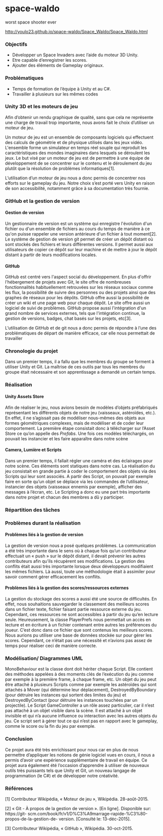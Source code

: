 # space-waldo
worst space shooter ever

http://youlo23.github.io/space-waldo/Space_Waldo/Space_Waldo.html

### Objectifs
- Développer un Space Invaders avec l’aide du moteur 3D Unity.
- Etre capable d’enregistrer les scores.
- Ajouter des éléments de Gameplay originaux.

### Problématiques
- Temps de formation de l’équipe à Unity et au C#.
- Travailler à plusieurs sur les mêmes codes

### Unity 3D et les moteurs de jeu
Afin d’obtenir un rendu graphique de qualité, sans que cela ne représente une charge de travail trop importante, nous avons fait le choix d’utiliser un moteur de jeu.

Un moteur de jeu est un ensemble de composants logiciels qui effectuent des calculs de géométrie et de physique utilisés dans les jeux vidéo. L'ensemble forme un simulateur en temps réel souple qui reproduit les caractéristiques des mondes imaginaires dans lesquels se déroulent les jeux. Le but visé par un moteur de jeu est de permettre à une équipe de développement de se concentrer sur le contenu et le déroulement du jeu plutôt que la résolution de problèmes informatiques[1].

L’utilisation d’un moteur de jeu nous a donc permis de concentrer nos efforts sur le gameplay du jeu. Notre choix s’est porté vers Unity en raison de son accessibilité, notamment grâce à sa documentation très fournie.

### GitHub et la gestion de version
#### Gestion de version
Un gestionnaire de version est un système qui enregistre l'évolution d'un fichier ou d'un ensemble de fichiers au cours du temps de manière à ce qu'on puisse rappeler une version antérieure d'un fichier à tout moment[2]. Le système de gestion de version git permet de créer un dépôt distant où sont stockés des fichiers et leurs différentes versions. Il permet aussi aux utilisateurs de copier ce dépôt sur leur machine et de mettre à jour le dépôt distant à partir de leurs modifications locales.

#### GitHub
GitHub est centré vers l'aspect social du développement. En plus d'offrir l'hébergement de projets avec Git, le site offre de nombreuses fonctionnalités habituellement retrouvées sur les réseaux sociaux comme les flux, la possibilité de suivre des personnes ou des projets ainsi que des graphes de réseaux pour les dépôts. GitHub offre aussi la possibilité de créer un wiki et une page web pour chaque dépôt. Le site offre aussi un logiciel de suivi de problèmes. GitHub propose aussi l'intégration d'un grand nombre de services externes, tels que l'intégration continue, la gestion de versions, badges, chat basés sur les projets, etc[3].

L’utilisation de GitHub et de git nous a donc permis de répondre à l’une des problématiques de départ de manière efficace, car elle nous permettait de travailler

### Chronologie du projet
Dans un premier temps, il a fallu que les membres du groupe se forment à utiliser Unity et Git. La maîtrise de ces outils par tous les membres du groupe était nécessaire et son apprentissage a demandé un certain temps.

### Réalisation
#### Unity Assets Store
Afin de réaliser le jeu, nous avions besoin de modèles d’objets préfabriqués représentant les différents objets de notre jeu (vaisseaux, astéroïdes, etc.). En effet, il ne s’agissait pas de modéliser nous-mêmes des objets aux formes géométriques complexes, mais de modéliser et de coder leur comportement. La première étape consistait donc à télécharger sur l’Asset Store ce qu’on appelle des *Prefabs*. Une fois ces modèles téléchargés, on pouvait les instancier et les faire apparaître dans notre scène

#### Camera, Lumière et Scripts
Dans un premier temps, il fallait régler une caméra et des éclairages pour notre scène. Ces éléments sont statiques dans notre cas. La réalisation du jeu consistait en grande partie à coder le comportement des objets via des Scripts qui leur sont associés. A partir des Script, on pouvait par exemple faire en sorte qu’un objet se déplace via les commandes de l’utilisateur, instancier des objets (vaisseaux ennemis par exemple), afficher des messages à l’écran, etc. Le Scripting a donc eu une part très importante dans notre projet et chacun des membres a dû y participer.

### Répartition des tâches

### Problèmes durant la réalisation
#### Problèmes liés à la gestion de version
La gestion de version nous a posé quelques problèmes. La communication a été très importante dans le sens où à chaque fois qu’un contributeur effectuait un « push » sur le dépôt distant, il devait prévenir les autres contributeurs afin qu’ils récupèrent ses modifications. La gestion des conflits était aussi très importante lorsque deux développeurs modifiaient les mêmes fichiers. Là aussi, toute une méthodologie était à assimiler pour savoir comment gérer efficacement les conflits.

#### Problèmes liés à la gestion des scores/ressources externes
La gestion du stockage des scores a aussi été une source de difficultés. En effet, nous souhaitions sauvegarder le classement des meilleurs scores dans un fichier texte, fichier faisant partie ressource externe du jeu. Cependant, ces ressources ne sont accessibles à partir du jeu qu’en lecture seule. Heureusement, la classe PlayerPrefs nous permettait un accès en lecture et en écriture à un fichier contenant entre autres les préférences du joueur. C’est donc dans ce fichier que sont contenus les meilleurs scores. Nous aurions pu utiliser une base de données stockée sur pour gérer les scores. Cependant, ce n’était pas une nécessité et n’avions pas assez de temps pour réaliser ceci de manière correcte.

### Modélisation/ Diagrammes UML
MonoBehaviour est la classe dont doit hériter chaque Script. Elle contient des méthodes appelées à des moments clés de l’exécution du jeu comme par exemple à la première frame, à chaque frame, etc. Un objet du jeu peut être attaché à plusieurs Scripts comme par exemple les astéroïdes qui sont attachés à Mover (qui détermine leur déplacement), DestroyedByBoundary (pour détruire les instances qui sortent des limites du jeu) et DestroyedByContact (pour détruire les instances touchées par un projectile). Le Script GameController a un rôle assez particulier, car il n’est pas attaché à un objet visible dans la scène. Il est attaché à un objet invisible et qui n’a aucune influence ou interaction avec les autres objets du jeu. Ce script sert à gérer tout ce qui n’est pas en rapport avec le gameplay, comme le score ou la fin du jeu par exemple.

### Conclusion
Ce projet aura été très enrichissant pour nous car en plus de nous permettre d’appliquer les notions de génie logiciel vues en cours, il nous a permis d’avoir une expérience supplémentaire de travail en équipe. Ce projet aura également été l’occasion d’apprendre à utiliser de nouveaux outils très puissants tels que Unity et Git, un nouveau langage de programmation (le C#) et de développer notre créativité.

### Références
[1] Contributeur Wikipédia, « Moteur de jeu », Wikipédia. 28-août-2015.

[2] « Git - À propos de la gestion de version ». [En ligne]. Disponible sur: https://git-
scm.com/book/fr/v1/D%C3%A9marrage-rapide-%C3%80-propos-de-la-gestion-de-
version. [Consulté le: 13-déc-2015].

[3] Contributeur Wikipédia, « <span lang=“en”>GitHub</span> », Wikipédia. 30-oct-2015.
